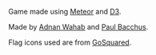 Game made using [Meteor](http://meteor.com/) and [D3](http://d3js.org/).

Made by [Adnan Wahab](https://github.com/adnan-wahab) and [Paul Bacchus](https://github.com/psb).

Flag icons used are from [GoSquared](https://www.gosquared.com/resources/flag-icons).
